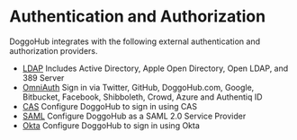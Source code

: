 # Authentication and Authorization

DoggoHub integrates with the following external authentication and authorization
providers.

- [LDAP](ldap.md) Includes Active Directory, Apple Open Directory, Open LDAP,
  and 389 Server
- [OmniAuth](../../integration/omniauth.md) Sign in via Twitter, GitHub, DoggoHub.com, Google,
  Bitbucket, Facebook, Shibboleth, Crowd, Azure and Authentiq ID
- [CAS](../../integration/cas.md) Configure DoggoHub to sign in using CAS
- [SAML](../../integration/saml.md) Configure DoggoHub as a SAML 2.0 Service Provider
- [Okta](okta.md) Configure DoggoHub to sign in using Okta
